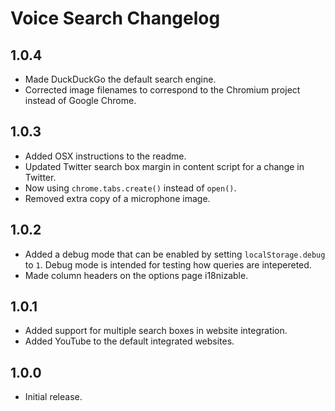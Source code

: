 Voice Search Changelog
======================

1.0.4
-----

* Made DuckDuckGo the default search engine.
* Corrected image filenames to correspond to the Chromium project instead of Google
  Chrome.

1.0.3
-----

* Added OSX instructions to the readme.
* Updated Twitter search box margin in content script for a change in Twitter.
* Now using `chrome.tabs.create()` instead of `open()`.
* Removed extra copy of a microphone image.

1.0.2
-----

* Added a debug mode that can be enabled by setting `localStorage.debug` to `1`. Debug
  mode is intended for testing how queries are intepereted.
* Made column headers on the options page i18nizable.

1.0.1
-----

* Added support for multiple search boxes in website integration.
* Added YouTube to the default integrated websites.

1.0.0
-----

* Initial release.